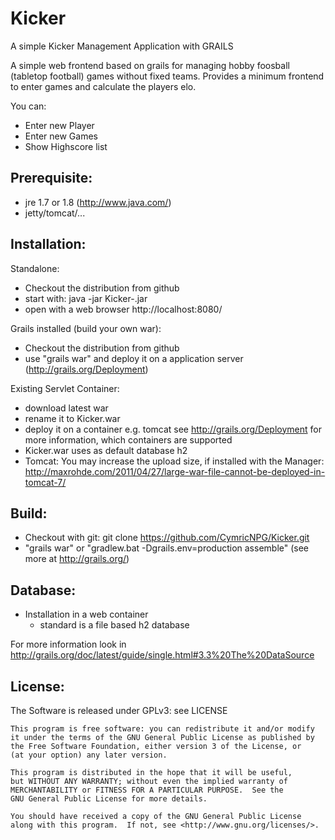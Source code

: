 # Kicker
A simple Kicker Management Application with GRAILS


A simple web frontend based on grails for managing hobby foosball (tabletop football) games without fixed teams. Provides
a minimum frontend to enter games and calculate the players elo.


You can:
- Enter new Player
- Enter new Games
- Show Highscore list

Prerequisite:
-------------
- jre 1.7 or 1.8 (http://www.java.com/)
- jetty/tomcat/...

Installation:
-------------

Standalone:
- Checkout the distribution from github
- start with: java -jar Kicker-<version>.jar
- open with a web browser http://localhost:8080/

Grails installed (build your own war):
- Checkout the distribution from github
- use "grails war" and deploy it on a application server (http://grails.org/Deployment)

Existing Servlet Container:
- download latest war
- rename it to Kicker.war
- deploy it on a container e.g. tomcat
  see http://grails.org/Deployment for more information, which containers are supported
- Kicker.war uses as default database h2
- Tomcat: You may increase the upload size, if installed with the Manager:
  http://maxrohde.com/2011/04/27/large-war-file-cannot-be-deployed-in-tomcat-7/

Build:
------
- Checkout with git: git clone https://github.com/CymricNPG/Kicker.git
- "grails war" or "gradlew.bat -Dgrails.env=production assemble" (see more at http://grails.org/)

Database:
---------
- Installation in a web container
  - standard is a file based h2 database

For more information look in http://grails.org/doc/latest/guide/single.html#3.3%20The%20DataSource

License:
--------

The Software is released under GPLv3: see LICENSE

    This program is free software: you can redistribute it and/or modify
    it under the terms of the GNU General Public License as published by
    the Free Software Foundation, either version 3 of the License, or
    (at your option) any later version.

    This program is distributed in the hope that it will be useful,
    but WITHOUT ANY WARRANTY; without even the implied warranty of
    MERCHANTABILITY or FITNESS FOR A PARTICULAR PURPOSE.  See the
    GNU General Public License for more details.

    You should have received a copy of the GNU General Public License
    along with this program.  If not, see <http://www.gnu.org/licenses/>.
